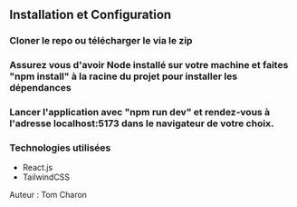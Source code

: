 ## Installation et Configuration

### Cloner le repo ou télécharger le via le zip

### Assurez vous d'avoir Node installé sur votre machine et faites "npm install" à la racine du projet pour installer les dépendances

### Lancer l'application avec "npm run dev" et rendez-vous à l'adresse localhost:5173 dans le navigateur de votre choix.

### Technologies utilisées

- React.js
- TailwindCSS

Auteur : Tom Charon
 
